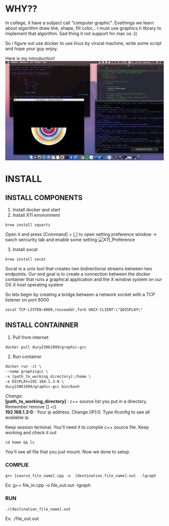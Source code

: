 # WHY??
In college, it have a subject call "computer graphic". Evethings we learn about algorithm draw line, shape, fill color,..
I must use graphics.h library to implement that algorithm. Sad thing it not support for mac os :))

So i figure out use docker to use linux by virural machine, write some script and hope your guy enjoy.

Here is my introduction!
![img](img.png)

# INSTALL 
## INSTALL COMPONENTS
1. Install docker and start
2. Install X11 environment

```
brew install xquartz
```
Open it and press [Command] + [,] to open setting preference window -> swich sercurity tab and enable some setting
![X11_Preference](https://miro.medium.com/max/1960/1*zMO-bPar1Z1AUUH-O2WBfw.png)

3. Install socat
```
brew install socat
```
Socat is a unix tool that creates two bidirectional streams between two endpoints. Our end goal is to create a connection between the docker container that runs a graphical application and the X window system on our OS X host operating system

So lets begin by creating a bridge between a network socket with a TCP listener on port 6000
```
socat TCP-LISTEN:6000,reuseaddr,fork UNIX-CLIENT:\"$DISPLAY\"
```

## INSTALL CONTAINNER
1. Pull from internet
```
docker pull ducy23061999/graphic-gcc
```
2. Run container

```
docker run -it \
--name graphicgcc \
-v [path_to_working_directory]:/home \
-e DISPLAY=192.168.1.3:0 \
ducy23061999/graphic-gcc bin/bash
```
*Change*:
<br> 
**[path_to_working_directory]** : c++ source list you put in a directory. Remember remove [] =))
<br>
**192.168.1.3:0** : Your ip address. Change [IP]:0. Type ifconfig to see all available ip
<br>

Keep session terminal. You'll need it to complie c++ source file. Keep working and check it out

```
cd home && ls
```
You'll see all file that you just mount. Now we done to setup. 
### COMPLIE
```
g++ [source_file_name].cpp -o  [destination_file_name].out  -lgraph
```
Ex: g++ file_in.cpp -o  file_out.out  -lgraph
### RUN
```
./[destination_file_name].out
```
Ex: ./file_out.out